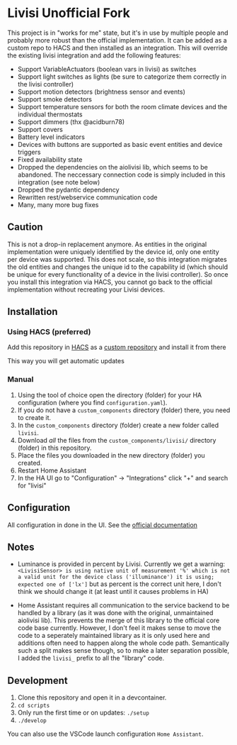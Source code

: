 # Livisi Unofficial Fork

This project is in "works for me" state, but it's in use by multiple people and probably more robust than the official implementation.
It can be added as a custom repo to HACS and then installed as an integration. This will override the existing livisi integration and add the following features:

* Support VariableActuators (boolean vars in livisi) as switches
* Support light switches as lights (be sure to categorize them correctly in the livisi controller)
* Support motion detectors (brightness sensor and events)
* Support smoke detectors
* Support temperature sensors for both the room climate devices and the individual thermostats
* Support dimmers (thx @acidburn78)
* Support covers
* Battery level indicators
* Devices with buttons are supported as basic event entities and device triggers
* Fixed availability state
* Dropped the dependencies on the aiolivisi lib, which seems to be abandoned. The neccessary connection code is simply included in this integration (see note below)
* Dropped the pydantic dependency
* Rewritten rest/webservice communication code
* Many, many more bug fixes

## Caution

This is not a drop-in replacement anymore. As entities in the original implementation were uniquely identified by the device id, only one entity per device was supported. This does not scale, so this integration migrates the old entities and changes the unique id to the capability id (which should be unique for every functionality of a device in the livisi controller). So once you install this integration via HACS, you cannot go back to the official implementation without recreating your Livisi devices.

## Installation

### Using HACS (preferred)

Add this repository in [HACS](https://hacs.xyz/) as a [custom repository](https://hacs.xyz/docs/faq/custom_repositories/) and install it from there

This way you will get automatic updates

### Manual

1. Using the tool of choice open the directory (folder) for your HA configuration (where you find `configuration.yaml`).
1. If you do not have a `custom_components` directory (folder) there, you need to create it.
1. In the `custom_components` directory (folder) create a new folder called `livisi`.
1. Download _all_ the files from the `custom_components/livisi/` directory (folder) in this repository.
1. Place the files you downloaded in the new directory (folder) you created.
1. Restart Home Assistant
1. In the HA UI go to "Configuration" -> "Integrations" click "+" and search for "livisi"

## Configuration

All configuration in done in the UI. See the [official documentation](https://www.home-assistant.io/integrations/livisi/)

## Notes

* Luminance is provided in percent by Livisi. Currently we get a warning: `<LivisiSensor> is using native unit of measurement '%' which is not a valid unit for the device class ('illuminance') it is using; expected one of ['lx']` but as percent is the correct unit here, I don't think we should change it (at least until it causes problems in HA)

* Home Assistant requires all communication to the service backend to be handled by a library (as it was done with the original, unmaintained aiolivisi lib). This prevents the merge of this library to the official core code base currently. However, I don't feel it makes sense to move the code to a seperately maintained library as it is only used here and additions often need to happen along the whole code path. Semantically such a split makes sense though, so to make a later separation possible, I added the `livisi_` prefix to all the "library" code.


## Development

1. Clone this repository and open it in a devcontainer.
2. `cd scripts`
3. Only run the first time or on updates: `./setup`
4. `./develop`

You can also use the VSCode launch configuration `Home Assistant`.

